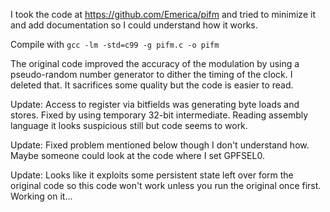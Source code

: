 I took the code at https://github.com/Emerica/pifm and tried to minimize it and add
documentation so I could understand how it works.

Compile with `gcc -lm -std=c99 -g pifm.c -o pifm`

The original code improved the accuracy of the modulation by using a
pseudo-random number generator to dither the timing of the clock.
I deleted that. It sacrifices some quality but the code is easier to read.

Update:
Access to register via bitfields was generating byte loads and stores.
Fixed by using temporary 32-bit intermediate.
Reading assembly language it looks suspicious still but code seems to work.

Update:
Fixed problem mentioned below though I don't understand how.
Maybe someone could look at the code where I set GPFSEL0.

Update:
Looks like it exploits some persistent state left over form the original code so
this code won't work unless you run the original once first.
Working on it...
